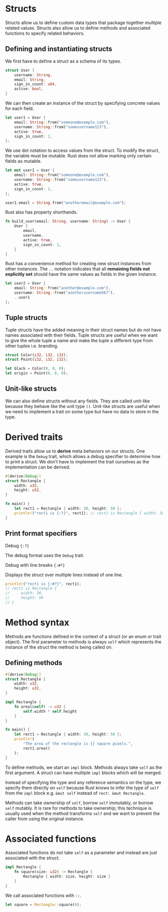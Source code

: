 # Structs

Structs allow us to define custom data types that package together multiple related values. Structs also allow us to define methods and associated functions to specify related behaviors.

## Defining and instantiating structs

We first have to define a struct as a schema of its types.

```rs
struct User {
    username: String,
    email: String,
    sign_in_count: u64,
    active: bool,
}
```

We can then create an instance of the struct by specifying concrete values for each field.

```rs
let user1 = User {
    email: String::from("someone@example.com"),
    username: String::from("someusername123"),
    active: true,
    sign_in_count: 1,
};
```

We use dot notation to access values from the struct. To modify the struct, the variable must be mutable. Rust does not allow marking only certain fields as mutable.

```rs
let mut user1 = User {
    email: String::from("someone@example.com"),
    username: String::from("someusername123"),
    active: true,
    sign_in_count: 1,
};

user1.email = String.from("anotheremail@example.com");
```

Rust also has property shorthands.

```rs
fn build_user(email: String, username: String) -> User {
    User {
        email,
        username,
        active: true,
        sign_in_count: 1,
    }
}
```

Rust has a convenience method for creating new struct instances from other instances. The `..` notation indicates that all **remaining fields not explicitly set** should have the same values as fields in the given instance.

```rs
let user2 = User {
    email: String::from("another@example.com"),
    username: String::from("anotherusername567"),
    ..user1
};
```

## Tuple structs

Tuple structs have the added meaning in their struct names but do not have names associated with their fields. Tuple structs are useful when we want to give the whole tuple a name and make the tuple a different type from other tuples i.e. branding.

```rs
struct Color(i32, i32, i32);
struct Point(i32, i32, i32);

let black = Color(0, 0, 0);
let origin = Point(0, 0, 0);
```

## Unit-like structs

We can also define structs without any fields. They are called unit-like because they behave like the unit type `()`. Unit-like structs are useful when we need to implement a trait on some type but have no data to store in the type.

# Derived traits

Derived traits allow us to **derive** meta behaviors on our structs. One example is the `Debug` trait, which allows a debug specifier to determine how to print a struct. We don't have to implement the trait ourselves as the implementation can be derived.

```rs
#[derive(Debug)]
struct Rectangle {
    width: u32,
    height: u32,
}

fn main() {
    let rect1 = Rectangle { width: 30, height: 50 };
    println!("rect1 is {:?}", rect1); // rect1 is Rectangle { width: 30, height: 50 }
}
```

## Print format specifiers

Debug `{:?}`

The debug format uses the `Debug` trait.

Debug with line breaks `{:#?}`

Displays the struct over multiple lines instead of one line.

```rs
println!("rect1 is {:#?}", rect1);
// rect1 is Rectangle {
//     width: 30,
//     height: 50
// }
```

# Method syntax

Methods are functions defined in the context of a struct (or an enum or trait object). The first parameter to methods is always `self` which represents the instance of the struct the method is being called on.

## Defining methods

```rs
#[derive(Debug)]
struct Rectangle {
    width: u32,
    height: u32,
}

impl Rectangle {
    fn area(&self) -> u32 {
        self.width * self.height
    }
}

fn main() {
    let rect1 = Rectangle { width: 30, height: 50 };
    println!(
        "The area of the rectangle is {} square pixels.",
        rect1.area()
    );
}
```

To define methods, we start an `impl` block. Methods always take `self` as the first argument. A struct can have multiple `impl` blocks which will be merged.

Instead of specifying the type and any reference semantics on the type, we specify them directly on `self` because Rust knows to infer the type of `self` from the `impl` block e.g. `&mut self` instead of `rect: &mut Rectangle`.

Methods can take ownership of `self`, borrow `self` immutably, or borrow `self` mutably. It is rare for methods to take ownership; this technique is usually used when the method transforms `self` and we want to prevent the caller from using the original instance.

# Associated functions

Associated functions do not take `self` as a parameter and instead are just associated with the struct.

```rs
impl Rectangle {
    fn square(size: u32) -> Rectangle {
        Rectangle { width: size, height: size }
    }
}
```

We call associated functions with `::`.

```rs
let square = Rectangle::square(6);
```

